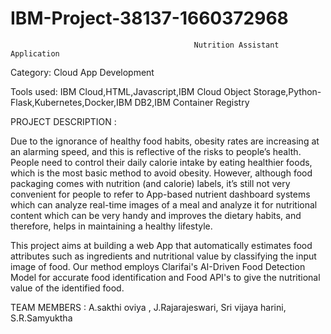 # IBM-Project-38137-1660372968

                                             Nutrition Assistant Application
Category: Cloud App Development

Tools used:
IBM Cloud,HTML,Javascript,IBM Cloud Object Storage,Python-Flask,Kubernetes,Docker,IBM DB2,IBM Container Registry
                                                                   
PROJECT DESCRIPTION :

Due to the ignorance of healthy food habits, obesity rates are increasing at an alarming speed, and this is reflective of the risks to people’s health. People need to control their daily calorie intake by eating healthier foods, which is the most basic method to avoid obesity. However, although food packaging comes with nutrition (and calorie) labels, it’s still not very convenient for people to refer to App-based nutrient dashboard systems which can analyze real-time images of a meal and analyze it for nutritional content which can be very handy and improves the dietary habits, and therefore, helps in maintaining a healthy lifestyle.

This project aims at building a web App that automatically estimates food attributes such as ingredients and nutritional value by classifying the input image of food.  Our method employs Clarifai's AI-Driven Food Detection Model for accurate food identification and Food API's to give the nutritional value of the identified food.



TEAM MEMBERS :
A.sakthi oviya ,
J.Rajarajeswari,
Sri vijaya harini,
S.R.Samyuktha
